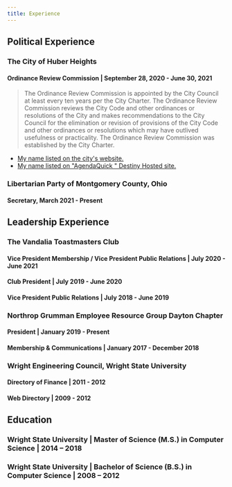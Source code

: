 ```yaml
---
title: Experience
---
```


## Political Experience

### The City of Huber Heights

#### Ordinance Review Commission | September 28, 2020 - June 30, 2021

> The Ordinance Review Commission is appointed by the City Council at least every ten years per the City Charter. The Ordinance Review Commission reviews the City Code and other ordinances or resolutions of the City and makes recommendations to the City Council for the elimination or revision of provisions of the City Code and other ordinances or resolutions which may have outlived usefulness or practicality. The Ordinance Review Commission was established by the City Charter.

* [My name listed on the city's website.](https://www.hhoh.org/291/Ordinance-Review-Commission)
* [My name listed on "AgendaQuick " Destiny Hosted site.](https://destinyhosted.com/officials.cfm?id=48237)

### Libertarian Party of Montgomery County, Ohio

#### Secretary, March 2021 - Present

## Leadership Experience

### The Vandalia Toastmasters Club

#### Vice President Membership / Vice President Public Relations | July 2020 - June 2021

#### Club President | July 2019 - June 2020

#### Vice President Public Relations | July 2018 - June 2019

### Northrop Grumman Employee Resource Group Dayton Chapter

#### President | January 2019 - Present

#### Membership & Communications | January 2017 - December 2018

### Wright Engineering Council, Wright State University

#### Directory of Finance | 2011 - 2012

#### Web Directory | 2009 - 2012

## Education

### Wright State University | Master of Science (M.S.) in Computer Science | 2014 – 2018

### Wright State University | Bachelor of Science (B.S.) in Computer Science | 2008 – 2012